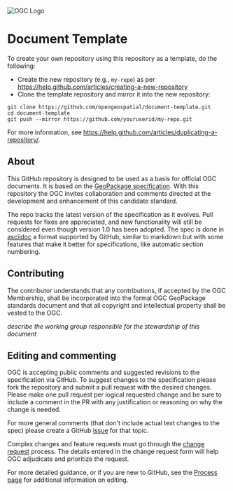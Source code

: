 ![OGC Logo](http://portal.opengeospatial.org/files/?artifact_id=11976&format=gif "OGC Logo")

Document Template
==========

To create your own repository using this repository as a template, do the following:
   * Create the new repository (e.g., `my-repo`) as per https://help.github.com/articles/creating-a-new-repository
   * Clone the template repository and mirror it into the new repository:
```
git clone https://github.com/opengeospatial/document-template.git
cd document-template
git push --mirror https://github.com/youruserid/my-repo.git
```

For more information, see https://help.github.com/articles/duplicating-a-repository/.

About
-----

This GitHub repository is designed to be used as a basis for official OGC documents.
It is based on the [GeoPackage specification](http://www.geopackage.org/spec). 
With this repository the OGC invites collaboration and comments directed at the development 
and enhancement of this candidate standard. 

The repo tracks the latest version of the specification as it evolves. Pull requests for fixes are
appreciated, and new functionality will still be considered even though version 1.0 has been adopted. The spec
is done in [asciidoc](http://www.methods.co.nz/asciidoc/) a format supported by GitHub, similar to markdown
but with some features that make it better for specifications, like automatic section numbering.

Contributing
------------
The contributor understands that any contributions, if accepted by the OGC Membership, shall 
be incorporated into the formal OGC GeoPackage standards document and that all copyright and 
intellectual property shall be vested to the OGC.

_describe the working group responsible for the stewardship of this document_


Editing and commenting
----------------------
OGC is accepting public comments and suggested revisions to the specification via GitHub. 
To suggest changes to the specification please fork the repository and submit a pull request with
the desired changes. Please make one pull request per logical requested change and be sure to
include a comment in the PR with any justification or reasoning on why the change is needed.

For more general comments (that don't include actual text changes to the spec) please create a GitHub [issue](https://github.com/opengeospatial/document-template/issues) for that topic.

Complex changes and feature requests must go through the [change request](http://portal.opengeospatial.org/public_ogc/change_request.php) process. The details entered in the change request form will help OGC adjudicate and prioritize the request.

For more detailed guidance, or if you are new to GitHub, see the [Process page](process.md) for additional 
information on editing.
